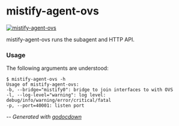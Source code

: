 # mistify-agent-ovs

[![mistify-agent-ovs](https://godoc.org/github.com/mistifyio/mistify-agent-ovs/cmd/mistify-agent-ovs?status.png)](https://godoc.org/github.com/mistifyio/mistify-agent-ovs/cmd/mistify-agent-ovs)

mistify-agent-ovs runs the subagent and HTTP API.


### Usage

The following arguments are understood:

    $ mistify-agent-ovs -h
    Usage of mistify-agent-ovs:
    -b, --bridge="mistify0": bridge to join interfaces to with OVS
    -l, --log-level="warning": log level: debug/info/warning/error/critical/fatal
    -p, --port=40001: listen port


--
*Generated with [godocdown](https://github.com/robertkrimen/godocdown)*
